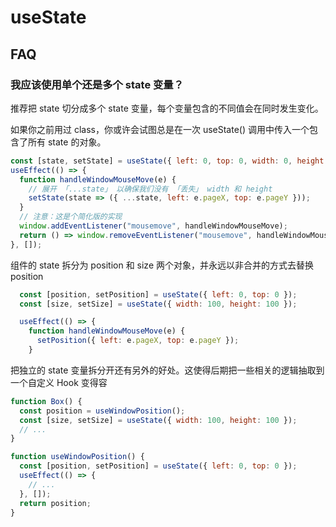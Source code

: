 # useState

## FAQ
### 我应该使用单个还是多个 state 变量？

推荐把 state 切分成多个 state 变量，每个变量包含的不同值会在同时发生变化。

如果你之前用过 class，你或许会试图总是在一次 useState() 调用中传入一个包含了所有 state 的对象。

```js
const [state, setState] = useState({ left: 0, top: 0, width: 0, height: 0 });
useEffect(() => {
  function handleWindowMouseMove(e) {
    // 展开 「...state」 以确保我们没有 「丢失」 width 和 height
    setState(state => ({ ...state, left: e.pageX, top: e.pageY }));
  }
  // 注意：这是个简化版的实现
  window.addEventListener("mousemove", handleWindowMouseMove);
  return () => window.removeEventListener("mousemove", handleWindowMouseMove);
}, []);
```

组件的 state 拆分为 position 和 size 两个对象，并永远以非合并的方式去替换 position

```js
  const [position, setPosition] = useState({ left: 0, top: 0 });
  const [size, setSize] = useState({ width: 100, height: 100 });

  useEffect(() => {
    function handleWindowMouseMove(e) {
      setPosition({ left: e.pageX, top: e.pageY });
    }
```

把独立的 state 变量拆分开还有另外的好处。这使得后期把一些相关的逻辑抽取到一个自定义 Hook 变得容

```js
function Box() {
  const position = useWindowPosition();
  const [size, setSize] = useState({ width: 100, height: 100 });
  // ...
}

function useWindowPosition() {
  const [position, setPosition] = useState({ left: 0, top: 0 });
  useEffect(() => {
    // ...
  }, []);
  return position;
}
```
